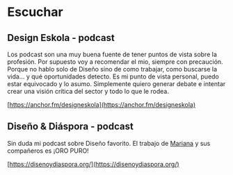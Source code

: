 # Escuchar

## Design Eskola - podcast

Los podcast son una muy buena fuente de tener puntos de vista sobre la profesión. Por supuesto voy a recomendar el mio, siempre con precaución. Porque no hablo solo de Diseño sino de como trabajar, como buscarse la vida… y qué oportunidades detecto. Es mi punto de vista personal, puedo estar equivocado y lo asumo. Simplemente quiero generar debate e intentar crear una visión crítica del sector y todo lo que le rodea.

[https://anchor.fm/designeskola](https://anchor.fm/designeskola)

## Diseño & Diáspora - podcast

Sin duda mi podcast sobre Diseño favorito. El trabajo de [Mariana](https://twitter.com/salgado) y sus compañeros es ¡ORO PURO!

[https://disenoydiaspora.org/](https://disenoydiaspora.org/)



